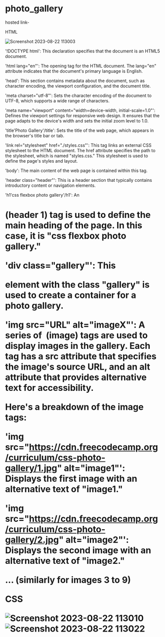 # photo_gallery
hosted link-

HTML

![Screenshot 2023-08-22 113003](https://github.com/rupesh0511/photo_gallery/assets/69234169/97761a21-0efd-42c9-a760-c3b5ede0ccc2)

'!DOCTYPE html': This declaration specifies that the document is an HTML5 document.



'html lang="en"': The opening tag for the HTML document. The lang="en" attribute indicates that the document's primary language is English.



'head': This section contains metadata about the document, such as character encoding, the viewport configuration, and the document title.



'meta charset="utf-8"': Sets the character encoding of the document to UTF-8, which supports a wide range of characters.


'meta name="viewport" content="width=device-width, initial-scale=1.0"': Defines the viewport settings for responsive web design. It ensures that the page adapts to the device's width and sets the initial zoom level to 1.0.


'title'Photo Gallery'/title': Sets the title of the web page, which appears in the browser's title bar or tab.


'link rel="stylesheet" href="./styles.css"': This tag links an external CSS stylesheet to the HTML document. The href attribute specifies the path to the stylesheet, which is named "styles.css." This stylesheet is used to define the page's styles and layout.


'body': The main content of the web page is contained within this tag.



'header class="header"': This is a header section that typically contains introductory content or navigation elements.



'h1'css flexbox photo gallery'/h1': An <h1> (header 1) tag is used to define the main heading of the page. In this case, it is "css flexbox photo gallery."


'div class="gallery"': This <div> element with the class "gallery" is used to create a container for a photo gallery.



'img src="URL" alt="imageX"': A series of <img> (image) tags are used to display images in the gallery. Each <img> tag has a src attribute that specifies the image's source URL, and an alt attribute that provides alternative text for accessibility.


Here's a breakdown of the image tags:



'img src="https://cdn.freecodecamp.org/curriculum/css-photo-gallery/1.jpg" alt="image1"': Displays the first image with an alternative text of "image1."


'img src="https://cdn.freecodecamp.org/curriculum/css-photo-gallery/2.jpg" alt="image2"': Displays the second image with an alternative text of "image2."


... (similarly for images 3 to 9)



CSS


![Screenshot 2023-08-22 113010](https://github.com/rupesh0511/photo_gallery/assets/69234169/d62ad22f-3c93-4b36-84a8-2de5872a3460)
![Screenshot 2023-08-22 113022](https://github.com/rupesh0511/photo_gallery/assets/69234169/e8225c9e-ec1d-45fd-a734-2e8c0fb367a6)
